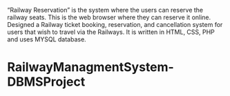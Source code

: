 “Railway Reservation” is the system where the users can reserve the railway seats. This is the web browser where they can reserve it online. Designed a Railway ticket booking, reservation, and cancellation system for users that wish to travel via the Railways. It is written in HTML, CSS, PHP and uses MYSQL database.
# RailwayManagmentSystem-DBMSProject
